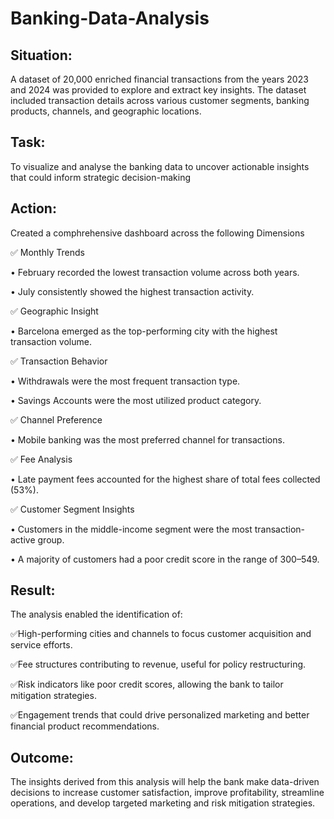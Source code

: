 # Banking-Data-Analysis

## Situation:
A dataset of 20,000 enriched financial transactions from the years 2023 and 2024 was provided to explore and extract key insights. The dataset included transaction details across various customer segments, banking products, channels, and geographic locations.

## Task:
To visualize and analyse the banking data to uncover actionable insights that could inform strategic decision-making

## Action:
Created a comphrehensive dashboard across the following Dimensions

✅ Monthly Trends

• February recorded the lowest transaction volume across both years.

• July consistently showed the highest transaction activity.

✅ Geographic Insight

• Barcelona emerged as the top-performing city with the highest transaction volume.

✅ Transaction Behavior

• Withdrawals were the most frequent transaction type.

• Savings Accounts were the most utilized product category.

✅ Channel Preference

• Mobile banking was the most preferred channel for transactions.

✅ Fee Analysis

• Late payment fees accounted for the highest share of total fees collected (53%).

✅ Customer Segment Insights

• Customers in the middle-income segment were the most transaction-active group.

• A majority of customers had a poor credit score in the range of 300–549.

## Result:

The analysis enabled the identification of:

✅High-performing cities and channels to focus customer acquisition and service efforts.

✅Fee structures contributing to revenue, useful for policy restructuring.

✅Risk indicators like poor credit scores, allowing the bank to tailor mitigation strategies.

✅Engagement trends that could drive personalized marketing and better financial product recommendations.

## Outcome:

The insights derived from this analysis will help the bank make data-driven decisions to increase customer satisfaction, improve profitability, streamline operations, and develop targeted marketing and risk mitigation strategies.

